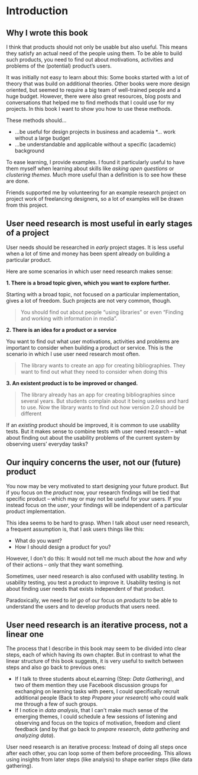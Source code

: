 # Introduction

## Why I wrote this book

I think that products should not only be usable but also useful. This means they satisfy an actual need of the people using them. To be able to build such products, you need to find out about motivations, activities and problems of the (potential) product’s users.

<!--  I think my first project in that direction was a bookmark manager and my research consisted of asking some people these questions via mail:

> * What do you do when you find information on a webpage useful for you (Bookmarks, Scrapbook, Delicious, simply remember) and why?
> * What do you find difficult about the current system to refind informations on the web and why?

I got some interesting mails back and tried to consider their answers in my design. Looking back, I would have done a few things differently, but for a small project I think it was a good method. -->

<!-- Possible example here -->

It was initially not easy to learn about this: Some books started with a lot of theory that was build on additional theories. Other books were more design oriented, but seemed to require a big team of well-trained people and a huge budget. However, there were also great resources, blog posts and conversations that helped me to find methods that I could use for my projects. In this book I want to show you how to use these methods.

These methods should…

* …be useful for design projects in business and academia
*… work without a large budget
* …be understandable and applicable without a specific (academic) background

To ease learning, I provide examples. I found it particularly useful to have them myself when learning about skills like *asking open questions* or *clustering themes*. Much more useful than a definition is to see how these are done.

Friends supported me by volunteering for an example research project on project work of freelancing designers, so a lot of examples will be drawn from this project.

## User need research is most useful in early stages of a project

User needs should be researched in *early* project stages. It is less useful when a lot of time and money has been spent already on building a particular product.

Here are some scenarios in which user need research makes sense:

**1. There is a broad topic given, which you want to explore further.**

Starting with a broad topic, not focused on a particular implementation, gives a lot of freedom. Such projects are not very common, though.

> You should find out about people “using libraries” or even “Finding and working with information in media”.

**2. There is an idea for a product or a service**

You want to find out what user motivations, activities and problems are important to consider when building a product or service. This is the scenario in which I use user need research most often.

> The library wants to create an app for creating bibliographies.
> They want to find out what they need to consider when doing this

**3. An existent product is to be improved or changed.**

> The library already has an app for creating bibliographies since several years.
> But students complain about it being useless and hard to use.
> Now the library wants to find out how version 2.0 should be different

If an *existing* product should be improved, it is common to use usability tests. But it makes sense to combine tests with user need research – what about finding out about the usability problems of the current system by observing users’ everyday tasks?

<!-- align the team, ideas -->

## Our inquiry concerns the user, not our (future) product

You now may be very motivated to start designing your future product. But if you focus on the *product* now, your research findings will be tied that specific product – which may or may not be useful for your users. If you instead focus on the *user*, your findings will be independent of a particular product implementation.

This idea seems to be hard to grasp. When I talk about user need research, a frequent assumption is, that I ask users things like this:

* What do you want?
* How I should design a product for you?

However, I don't do this: It would not tell me much about the *how* and *why* of their actions – only that they want something.

Sometimes, user need research is also confused with usability testing. In usability testing, you test a product to improve it. Usability testing is not about finding user needs that exists independent of that product.

Paradoxically, we need to *let go* of our focus on *products* to be able to understand the users and to develop products that users need.


## User need research is an iterative process, not a linear one

The process that I describe in this book may seem to be divided into clear steps, each of which having its own chapter. But in contrast to what the linear structure of this book suggests, it is very useful to switch between steps and also go back to previous ones:

* If I talk to three students about eLearning (Step: *Data Gathering*), and two of them mention they use Facebook discussion groups for exchanging on learning tasks with peers, I could specifically recruit additional people (Back to step *Prepare your research*) who could walk me through a few of such groups.
* If I notice in *data analysis*, that I can't make much sense of the emerging themes, I could schedule a few sessions of listening and observing and focus on the topics of motivation, freedom and client feedback (and by that go back to *prepare research*, *data gathering* and *analyzing data*).

User need research is an iterative process: Instead of doing all steps once after each other, you can loop some of them before proceeding. This allows using insights from later steps (like analysis) to shape earlier steps (like data gathering).
